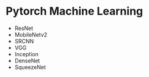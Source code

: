 # Pytorch Machine Learning

- ResNet
- MobileNetv2
- SRCNN
- VGG
- Inception
- DenseNet
- SqueezeNet
